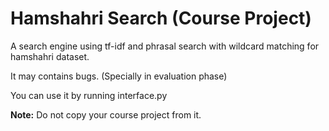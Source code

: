 Hamshahri Search (Course Project)
=================================

A search engine using tf-idf and phrasal search with wildcard matching for hamshahri dataset.

It may contains bugs. (Specially in evaluation phase)

You can use it by running interface.py

**Note:** Do not copy your course project from it.

